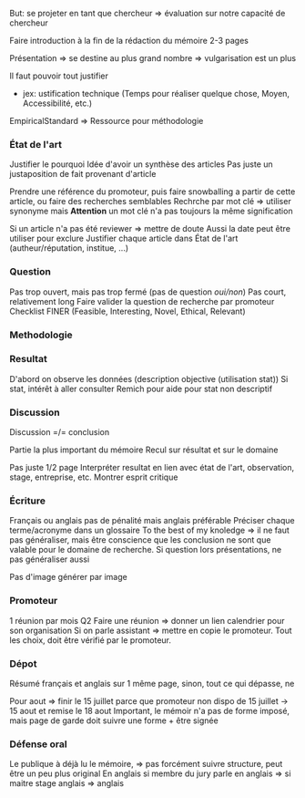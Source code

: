 But: se projeter en tant que chercheur => évaluation sur notre capacité de chercheur

Faire introduction à la fin de la rédaction du mémoire 
2-3 pages

Présentation => se destine au plus grand nombre => vulgarisation est un plus

Il faut pouvoir tout justifier
- jex: ustification technique (Temps pour réaliser quelque chose, Moyen, Accessibilité, etc.)

EmpiricalStandard => Ressource pour méthodologie

### État de l'art
Justifier le pourquoi
Idée d'avoir un synthèse des articles
Pas juste un justaposition de fait provenant d'article

Prendre une référence du promoteur, puis faire snowballing a partir de cette article, ou faire des recherches semblables
Rechrche par mot clé => utiliser synonyme mais **Attention** un mot clé n'a pas toujours la même signification

Si un article n'a pas été reviewer => mettre de doute
Aussi la date peut être utiliser pour exclure 
Justifier chaque article dans État de l'art (autheur/réputation, institue, ...)

### Question
Pas trop ouvert, mais pas trop fermé (pas de question *oui/non*)
Pas court, relativement long
Faire valider la question de recherche par promoteur
Checklist FINER (Feasible, Interesting, Novel, Ethical, Relevant)


### Methodologie

### Resultat
D'abord on observe les données (description objective (utilisation stat))
Si stat, intérêt à aller consulter Remich pour aide pour stat non descriptif

### Discussion

Discussion =/= conclusion

Partie la plus important du mémoire
Recul sur résultat et sur le domaine

Pas juste 1/2 page
Interpréter resultat en lien avec état de l'art, observation, stage, entreprise, etc.
Montrer esprit critique


### Écriture
Français ou anglais pas de pénalité mais anglais préférable
Préciser chaque terme/acronyme dans un glossaire
To the best of my knoledge => il ne faut pas généraliser, mais être conscience que les conclusion ne sont que valable pour le domaine de recherche. Si question lors présentations, ne pas généraliser aussi

Pas d'image générer par image

### Promoteur
1 réunion par mois Q2
Faire une réunion => donner un lien calendrier pour son organisation
Si on parle assistant => mettre en copie le promoteur.
Tout les choix, doit être vérifié par le promoteur.

### Dépot
Résumé français et anglais sur 1 même page, sinon, tout ce qui dépasse, ne 

Pour aout => finir le 15 juillet parce que promoteur non dispo de 15 juillet -> 15 aout et remise le 18 aout
Important, le mémoir n'a pas de forme imposé, mais page de garde doit suivre une forme + être signée


### Défense oral
Le publique à déjà lu le mémoire, => pas forcément suivre structure, peut être un peu plus original
En anglais si membre du jury parle en anglais => si maitre stage anglais => anglais


